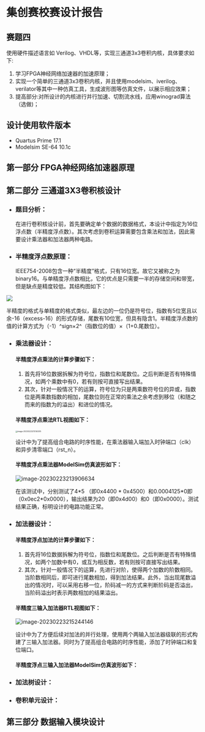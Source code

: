 # 集创赛校赛设计报告

## 赛题四

使用硬件描述语言如 Verilog、VHDL等，实现三通道3x3卷积内核，具体要求如下:

1. 学习FPGA神经网络加速器的加速原理；
2. 实现一个简单的三通道3x3卷积内核，并且使用modelsim、iverilog、verilator等其中一种仿真工具，生成波形图等仿真文件，以展示相应效果；
3. 提高部分:对所设计的内核进行并行加速、切割流水线，应用winograd算法（选做)；

## 设计使用软件版本
* Quartus Prime 17.1 
* Modelsim SE-64 10.1c
## 第一部分 FPGA神经网络加速器原理



## 第二部分 三通道3X3卷积核设计

- ### **题目分析：**

  在进行卷积核设计前，首先要确定单个数据的数据格式，本设计中指定为16位浮点数（半精度浮点数）。其次考虑到卷积运算需要包含乘法和加法，因此需要设计乘法器和加法器两种电路。

- ### **半精度浮点数原理：**

  IEEE754-2008包含一种“半精度”格式，只有16位宽。故它又被称之为binary16。与单精度浮点数相比，它的优点是只需要一半的存储空间和带宽，但是缺点是精度较低。其结构图如下：

![](C:\Users\26825\Desktop\集创赛\校内初赛\题目\picture\float16.png)

 

半精度的格式与单精度的格式类似，最左边的一位仍是符号位，指数有5位宽且以余-16（excess-16）的形式存储，尾数有10位宽，但具有隐含1。半精度浮点数的值的计算方式为（-1）^sign×2^（指数位的值）×（1+0.尾数位）。

- ### **乘法器设计：**

  #### 半精度浮点乘法的计算步骤如下：

  1. 首先将16位数据拆解为符号位，指数位和尾数位。之后判断是否有特殊情况，如两个乘数中有0，若有则按可直接写出结果。
  2. 其次，针对一般情况下的运算，符号位为只是两乘数符号位的异或，指数位是两乘数指数的相加，尾数位则在正常的乘法之余考虑到移位（和随之而来的指数为的溢出）和进位的情况。

  #### 半精度浮点乘法RTL视图如下：

  <img src="C:\Users\26825\AppData\Roaming\Typora\typora-user-images\image-20230223213136305.png" alt="image-20230223213136305" style="zoom:33%;" />

  设计中为了提高组合电路的时序性能，在乘法器输入端加入时钟端口（clk）和异步清零端口（rst_n）。

  #### 半精度浮点乘法器ModelSim仿真波形如下：

  ![image-20230223213906634](C:\Users\26825\AppData\Roaming\Typora\typora-user-images\image-20230223213906634.png)

  在该测试中，分别测试了4\*5 （即0x4400 \* 0x4500）和0.0004125\*0即（0x0ec2\*0x0000），输出结果为20（即0x4d00）和0（即0x0000）。测试结果正确，标明设计的电路功能正常。

- ### **加法器设计：**

  #### 半精度浮点加法的计算步骤如下：

  1. 首先将16位数据拆解为符号位，指数位和尾数位。之后判断是否有特殊情况，如两个加数中有0，或互为相反数，若有则按可直接写出结果。
  2. 其次，针对一般情况下的运算，先进行对阶，使得两个加数的阶数相同。当阶数相同后，即可进行尾数相加，得到加法结果。此外，当出现尾数溢出的情况时，可以采用右移一位，阶码减一的方式来判断阶码是否溢出，当阶码溢出时表示两数相加的结果溢出。

  #### 半精度三输入加法器RTL视图如下：

  ![image-20230223215244146](C:\Users\26825\AppData\Roaming\Typora\typora-user-images\image-20230223215244146.png)

  设计中为了方便后续对加法的并行处理，使用两个两输入加法器级联的形式构建了三输入加法器。同时为了提高组合电路的时序性能，添加了时钟端口和复位端口。

  #### 半精度浮点三输入加法器ModelSim仿真波形如下：

  

- ### **加法树设计：**

- ### **卷积单元设计：**



## 第三部分 数据输入模块设计
